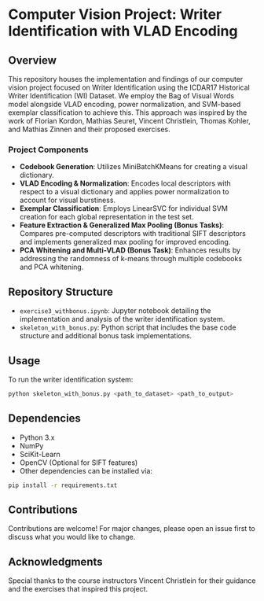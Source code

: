 # Computer Vision Project: Writer Identification with VLAD Encoding

## Overview

This repository houses the implementation and findings of our computer vision project focused on Writer Identification using the ICDAR17 Historical Writer Identification (WI) Dataset. We employ the Bag of Visual Words model alongside VLAD encoding, power normalization, and SVM-based exemplar classification to achieve this. This approach was inspired by the work of Florian Kordon, Mathias Seuret, Vincent Christlein, Thomas Kohler, and Mathias Zinnen and their proposed exercises.

### Project Components

- **Codebook Generation**: Utilizes MiniBatchKMeans for creating a visual dictionary.
- **VLAD Encoding & Normalization**: Encodes local descriptors with respect to a visual dictionary and applies power normalization to account for visual burstiness.
- **Exemplar Classification**: Employs LinearSVC for individual SVM creation for each global representation in the test set.
- **Feature Extraction & Generalized Max Pooling (Bonus Tasks)**: Compares pre-computed descriptors with traditional SIFT descriptors and implements generalized max pooling for improved encoding.
- **PCA Whitening and Multi-VLAD (Bonus Task)**: Enhances results by addressing the randomness of k-means through multiple codebooks and PCA whitening.

## Repository Structure

- `exercise3_withbonus.ipynb`: Jupyter notebook detailing the implementation and analysis of the writer identification system.
- `skeleton_with_bonus.py`: Python script that includes the base code structure and additional bonus task implementations.


## Usage

To run the writer identification system:

```bash
python skeleton_with_bonus.py <path_to_dataset> <path_to_output>
```

## Dependencies

- Python 3.x
- NumPy
- SciKit-Learn
- OpenCV (Optional for SIFT features)
- Other dependencies can be installed via:

```bash
pip install -r requirements.txt
```

## Contributions

Contributions are welcome! For major changes, please open an issue first to discuss what you would like to change.


## Acknowledgments

Special thanks to the course instructors Vincent Christlein for their guidance and the exercises that inspired this project.
